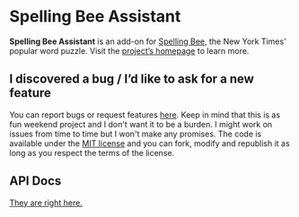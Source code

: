 # Spelling Bee Assistant

__Spelling Bee Assistant__ is an add-on for [Spelling Bee](https://www.nytimes.com/puzzles/spelling-bee), the New York Times’ popular word puzzle. Visit the [project’s homepage](https://spelling-bee-assistant.app/) to learn more.


## I discovered a bug / I’d like to ask for a new feature

You can report bugs or request features [here](https://github.com/draber/draber.github.io/issues). Keep in mind that this is as fun weekend project and I don't want it to be a burden. I might work on issues from time to time but I won't make any promises. The code is available under the [MIT license](LICENSE.md) and you can fork, modify and republish it as long as you respect the terms of the license.

## API Docs
[They are right here.](https://spelling-bee-assistant.app/docs/index.html)
